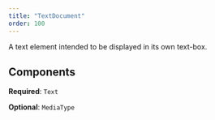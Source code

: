 ```yaml
---
title: "TextDocument"
order: 100
---
```


A text element intended to be displayed in its own text-box.

## Components

**Required**: `Text`

**Optional**: `MediaType`

